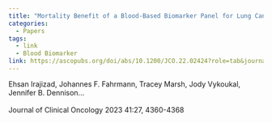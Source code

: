 ```yaml
---
title: "Mortality Benefit of a Blood-Based Biomarker Panel for Lung Cancer on the Basis of the Prostate, Lung, Colorectal, and Ovarian Cohort"
categories:
  - Papers
tags:
  - link
  - Blood Biomarker
link: https://ascopubs.org/doi/abs/10.1200/JCO.22.02424?role=tab&journalCode=jco
---
```


Ehsan Irajizad, Johannes F. Fahrmann, Tracey Marsh, Jody Vykoukal, Jennifer B. Dennison...
<br/>
<br/>
Journal of Clinical Oncology 2023 41:27, 4360-4368
